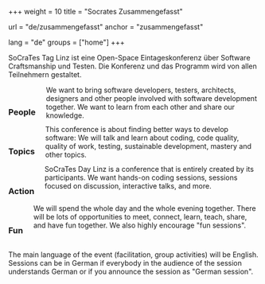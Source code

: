 +++
weight = 10
title = "Socrates Zusammengefasst"

url = "de/zusammengefasst"
anchor = "zusammengefasst"

lang = "de"
groups = ["home"]
+++

SoCraTes Tag Linz ist eine Open-Space Eintageskonferenz über Software Craftsmanship und Testen. Die Konferenz und das Programm wird von allen Teilnehmern gestaltet.

<div class="row blocks">
	<div class="three columns block">
		<h3 class="block-heading"><i class="fa fa-users" aria-hidden="true"></i><br/>People</h3>
		We want to bring software developers, testers, architects, designers and other people involved with software development together. We want to learn from each other and share our knowledge.
	</div>
	<div class="three columns block">
		<h3 class="block-heading"><i class="fa fa-clipboard" aria-hidden="true"></i><br/>Topics</h3>
		This conference is about finding better ways to develop software: We will talk and learn about coding, code quality, quality of work, testing, sustainable development, mastery and other topics.
	</div>
	<div class="three columns block">
		<h3 class="block-heading"><i class="fa fa-comment" aria-hidden="true"></i><br/>Action</h3>
		SoCraTes Day Linz is a conference that is entirely created by its participants. We want hands-on coding sessions, sessions focused on discussion, interactive talks, and more.
	</div>
	<div class="three columns block">
		<h3 class="block-heading"><i class="fa fa-thumbs-up" aria-hidden="true"></i><br/>Fun</h3>
		We will spend the whole day and the whole evening together. There will be lots of opportunities to meet, connect, learn, teach, share, and have fun together. We also highly encourage "fun sessions".
	</div>
</div>

The main language of the event (facilitation, group activities) will be English. Sessions can be in German if everybody in the audience of the session understands German or if you announce the session as "German session".
